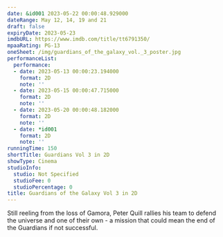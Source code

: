 ```yaml
---
date: &id001 2023-05-22 00:00:48.929000
dateRange: May 12, 14, 19 and 21
draft: false
expiryDate: 2023-05-23
imdbURL: https://www.imdb.com/title/tt6791350/
mpaaRating: PG-13
oneSheet: /img/guardians_of_the_galaxy_vol._3_poster.jpg
performanceList:
  performance:
  - date: 2023-05-13 00:00:23.194000
    format: 2D
    note: ''
  - date: 2023-05-15 00:00:47.715000
    format: 2D
    note: ''
  - date: 2023-05-20 00:00:48.182000
    format: 2D
    note: ''
  - date: *id001
    format: 2D
    note: ''
runningTime: 150
shortTitle: Guardians Vol 3 in 2D
showType: Cinema
studioInfo:
  studio: Not Specified
  studioFee: 0
  studioPercentage: 0
title: Guardians of the Galaxy Vol 3 in 2D
---
```


Still reeling from the loss of Gamora, Peter Quill rallies his team to defend the universe and one of their own - a mission that could mean the end of the Guardians if not successful.